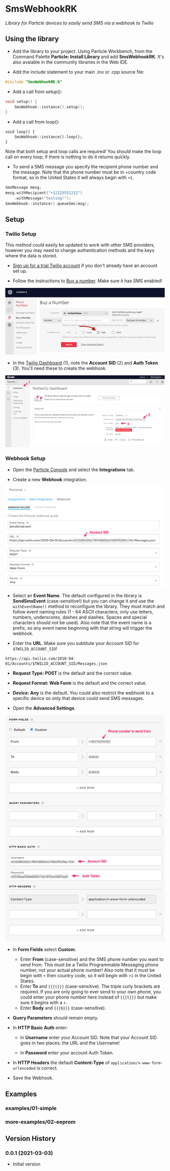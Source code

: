 # SmsWebhookRK

*Library for Particle devices to easily send SMS via a webhook to Twilio*

## Using the library

- Add the library to your project. Using Particle Workbench, from the Command Palette **Particle: Install Library** and add **SmsWebhookRK**. It's also avaiable in the community libraries in the Web IDE.

- Add the include statement to your main .ino or .cpp source file:

```cpp
#include "SmsWebhookRK.h"
```

- Add a call from setup():

```cpp
void setup() {
    SmsWebhook::instance().setup();
}
```

- Add a call from loop():

```
void loop() {
    SmsWebhook::instance().loop();
}
```

Note that both setup and loop calls are required! You should make the loop call on every loop; if there is nothing to do it returns quickly.

- To send a SMS message you specify the recipient phone number and the message. Note that the phone number must be in +country code format, so in the United States it will always begin with `+1`.

```cpp
SmsMessage mesg;
mesg.withRecipient("+12125551212")
    .withMessage("testing!");
SmsWebhook::instance().queueSms(msg);
```


## Setup


### Twilio Setup

This method could easily be updated to work with other SMS providers, however you may need to change authentication methods and the keys where the data is stored.

- [Sign up for a trial Twilio account](https://www.twilio.com/try-twilio) if you don't already have an account set up.

- Follow the instructions to [Buy a number](https://www.twilio.com/docs/sms/quickstart/node). Make sure it has SMS enabled!

![Buy Number](images/buy-number.jpg)

- In the [Twilio Dashboard](https://www.twilio.com/console) (1), note the **Account SID** (2) and **Auth Token** (3). You'll need these to create the webhook.

![Twilio Dashboard](images/dashboard.png)


### Webhook Setup

- Open the [Particle Console](https://console.particle.io) and select the **Integrations** tab.

- Create a new **Webhook** integration.

![Basic configuration](images/webhook-1.png)

- Select an **Event Name**. The default configured in the library is **SendSmsEvent** (case-sensitive!) but you can change it and use the `withEventName()` method to reconfigure the library. They must match and follow event naming rules (1 - 64 ASCII characters; only use letters, numbers, underscores, dashes and slashes. Spaces and special characters should not be used). Also note that the event name is a prefix, so any event name beginning with that string will trigger the webhook.

- Enter the **URL**. Make sure you subtitute your Account SID for `$TWILIO_ACCOUNT_SID`! 

```
https://api.twilio.com/2010-04-01/Accounts/$TWILIO_ACCOUNT_SID/Messages.json
```

- **Request Type: POST** is the default and the correct value.

- **Request Format: Web Form** is the default and the correct value.

- **Device: Any** is the default. You could also restrict the webhook to a specific device so only that device could send SMS messages.

- Open the **Advanced Settings**.

![Advanced Settings](images/webhook-2.png)

- In **Form Fields** select **Custom**.

  - Enter **From** (case-sensitive) and the SMS phone number you want to send from. This must be a Twilio Programmable Messaging phone number, not your actual phone number! Also note that it must be begin with `+` then country code, so it will begin with `+1` in the United States.
  - Enter **To** and `{{{t}}}` (case-sensitive). The triple curly brackets are required. If you are only going to ever send to your own phone, you could enter your phone number here instead of `{{{t}}}` but make sure it begins with a `+`.
  - Enter **Body** and `{{{b}}}` (case-sensitive). 

- **Query Parameters** should remain empty.

- In **HTTP Basic Auth** enter:

  - In **Username** enter your Account SID. Note that your Account SID goes in two places: the URL and the Username!

  - In **Password** enter your account Auth Token.

- In **HTTP Headers** the default **Content-Type** of `application/x-www-form-urlencoded` is correct.

- Save the Webhook.

## Examples

### examples/01-simple

### more-examples/02-eeprom



## Version History

### 0.0.1 (2021-03-03)

- Initial version
